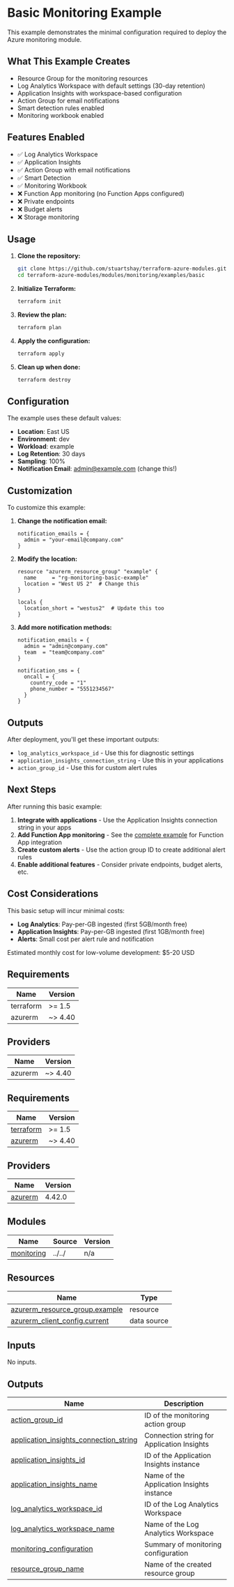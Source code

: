 # Basic Monitoring Example

This example demonstrates the minimal configuration required to deploy the Azure monitoring module.

## What This Example Creates

- Resource Group for the monitoring resources
- Log Analytics Workspace with default settings (30-day retention)
- Application Insights with workspace-based configuration
- Action Group for email notifications
- Smart detection rules enabled
- Monitoring workbook enabled

## Features Enabled

- ✅ Log Analytics Workspace
- ✅ Application Insights
- ✅ Action Group with email notifications
- ✅ Smart Detection
- ✅ Monitoring Workbook
- ❌ Function App monitoring (no Function Apps configured)
- ❌ Private endpoints
- ❌ Budget alerts
- ❌ Storage monitoring

## Usage

1. **Clone the repository:**
   ```bash
   git clone https://github.com/stuartshay/terraform-azure-modules.git
   cd terraform-azure-modules/modules/monitoring/examples/basic
   ```

2. **Initialize Terraform:**
   ```bash
   terraform init
   ```

3. **Review the plan:**
   ```bash
   terraform plan
   ```

4. **Apply the configuration:**
   ```bash
   terraform apply
   ```

5. **Clean up when done:**
   ```bash
   terraform destroy
   ```

## Configuration

The example uses these default values:

- **Location**: East US
- **Environment**: dev
- **Workload**: example
- **Log Retention**: 30 days
- **Sampling**: 100%
- **Notification Email**: admin@example.com (change this!)

## Customization

To customize this example:

1. **Change the notification email:**
   ```hcl
   notification_emails = {
     admin = "your-email@company.com"
   }
   ```

2. **Modify the location:**
   ```hcl
   resource "azurerm_resource_group" "example" {
     name     = "rg-monitoring-basic-example"
     location = "West US 2"  # Change this
   }

   locals {
     location_short = "westus2"  # Update this too
   }
   ```

3. **Add more notification methods:**
   ```hcl
   notification_emails = {
     admin = "admin@company.com"
     team  = "team@company.com"
   }

   notification_sms = {
     oncall = {
       country_code = "1"
       phone_number = "5551234567"
     }
   }
   ```

## Outputs

After deployment, you'll get these important outputs:

- `log_analytics_workspace_id` - Use this for diagnostic settings
- `application_insights_connection_string` - Use this in your applications
- `action_group_id` - Use this for custom alert rules

## Next Steps

After running this basic example:

1. **Integrate with applications** - Use the Application Insights connection string in your apps
2. **Add Function App monitoring** - See the [complete example](../complete/) for Function App integration
3. **Create custom alerts** - Use the action group ID to create additional alert rules
4. **Enable additional features** - Consider private endpoints, budget alerts, etc.

## Cost Considerations

This basic setup will incur minimal costs:

- **Log Analytics**: Pay-per-GB ingested (first 5GB/month free)
- **Application Insights**: Pay-per-GB ingested (first 1GB/month free)
- **Alerts**: Small cost per alert rule and notification

Estimated monthly cost for low-volume development: $5-20 USD

## Requirements

| Name | Version |
|------|---------|
| terraform | >= 1.5 |
| azurerm | ~> 4.40 |

## Providers

| Name | Version |
|------|---------|
| azurerm | ~> 4.40 |
<!-- BEGIN_TF_DOCS -->
## Requirements

| Name | Version |
|------|---------|
| <a name="requirement_terraform"></a> [terraform](#requirement\_terraform) | >= 1.5 |
| <a name="requirement_azurerm"></a> [azurerm](#requirement\_azurerm) | ~> 4.40 |

## Providers

| Name | Version |
|------|---------|
| <a name="provider_azurerm"></a> [azurerm](#provider\_azurerm) | 4.42.0 |

## Modules

| Name | Source | Version |
|------|--------|---------|
| <a name="module_monitoring"></a> [monitoring](#module\_monitoring) | ../../ | n/a |

## Resources

| Name | Type |
|------|------|
| [azurerm_resource_group.example](https://registry.terraform.io/providers/hashicorp/azurerm/latest/docs/resources/resource_group) | resource |
| [azurerm_client_config.current](https://registry.terraform.io/providers/hashicorp/azurerm/latest/docs/data-sources/client_config) | data source |

## Inputs

No inputs.

## Outputs

| Name | Description |
|------|-------------|
| <a name="output_action_group_id"></a> [action\_group\_id](#output\_action\_group\_id) | ID of the monitoring action group |
| <a name="output_application_insights_connection_string"></a> [application\_insights\_connection\_string](#output\_application\_insights\_connection\_string) | Connection string for Application Insights |
| <a name="output_application_insights_id"></a> [application\_insights\_id](#output\_application\_insights\_id) | ID of the Application Insights instance |
| <a name="output_application_insights_name"></a> [application\_insights\_name](#output\_application\_insights\_name) | Name of the Application Insights instance |
| <a name="output_log_analytics_workspace_id"></a> [log\_analytics\_workspace\_id](#output\_log\_analytics\_workspace\_id) | ID of the Log Analytics Workspace |
| <a name="output_log_analytics_workspace_name"></a> [log\_analytics\_workspace\_name](#output\_log\_analytics\_workspace\_name) | Name of the Log Analytics Workspace |
| <a name="output_monitoring_configuration"></a> [monitoring\_configuration](#output\_monitoring\_configuration) | Summary of monitoring configuration |
| <a name="output_resource_group_name"></a> [resource\_group\_name](#output\_resource\_group\_name) | Name of the created resource group |
<!-- END_TF_DOCS -->
